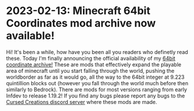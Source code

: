 # 2023-02-13: Minecraft 64bit Coordinates mod archive now available!
Hi! It's been a while, how have you been all you readers who definetly read these. Today I'm finally announcing the official availability of my [64bit coordinate archive!](https://soldev69.github.io/zeblog/downloads/mods/64bit-coordinates/)
These are mods that effectively expand the playable area of minecraft until you start falling through the world, pushing the worldborder as far as it would go, all the way to the 64bit integer at 9.223 quintillion blocks out (however you fall through the world much before then similarly to Bedrock). There are mods for most versions ranging from early Infdev to release 1.19.2! If you find any bugs please report any bugs to the [Cursed Creations discord server](https://discord.gg/gBXj5j55uf) where these mods are made.